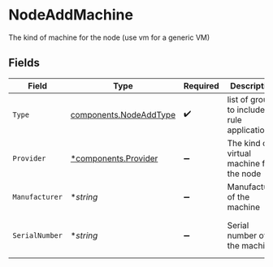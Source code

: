 # NodeAddMachine

The kind of machine for the node (use vm for a generic VM)


## Fields

| Field                                                            | Type                                                             | Required                                                         | Description                                                      | Example                                                          |
| ---------------------------------------------------------------- | ---------------------------------------------------------------- | ---------------------------------------------------------------- | ---------------------------------------------------------------- | ---------------------------------------------------------------- |
| `Type`                                                           | [components.NodeAddType](../../models/components/nodeaddtype.md) | :heavy_check_mark:                                               | list of groups to include in rule application                    |                                                                  |
| `Provider`                                                       | [*components.Provider](../../models/components/provider.md)      | :heavy_minus_sign:                                               | The kind of virtual machine for the node                         |                                                                  |
| `Manufacturer`                                                   | **string*                                                        | :heavy_minus_sign:                                               | Manufacturer of the machine                                      | corp inc.                                                        |
| `SerialNumber`                                                   | **string*                                                        | :heavy_minus_sign:                                               | Serial number of the machine                                     | ece12459-2b90-49c9-ab1e-72e38f797421                             |